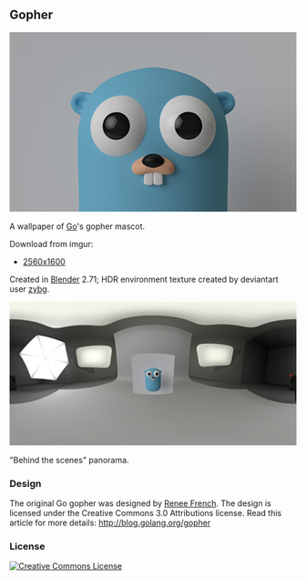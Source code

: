 ## Gopher

![Gopher](https://raw.githubusercontent.com/james4k/gopher/master/preview.jpg)

A wallpaper of [Go](http://golang.org)'s gopher mascot.

Download from imgur:
- [2560x1600](http://imgur.com/BzkODSc)

Created in [Blender](http://blender.org/) 2.71; HDR
environment texture created by deviantart user
[zybg](http://zbyg.deviantart.com/art/HDRi-Pack-2-103458406).

![Panorama](https://raw.githubusercontent.com/james4k/gopher/master/panorama.jpg)

"Behind the scenes" panorama.

### Design

The original Go gopher was designed by [Renee French](http://reneefrench.blogspot.com/).
The design is licensed under the Creative Commons 3.0 Attributions
license. Read this article for more details: http://blog.golang.org/gopher

### License

<a rel="license" href="http://creativecommons.org/licenses/by/4.0/"><img
alt="Creative Commons License" style="border-width:0"
src="https://i.creativecommons.org/l/by/4.0/88x31.png" /></a>
